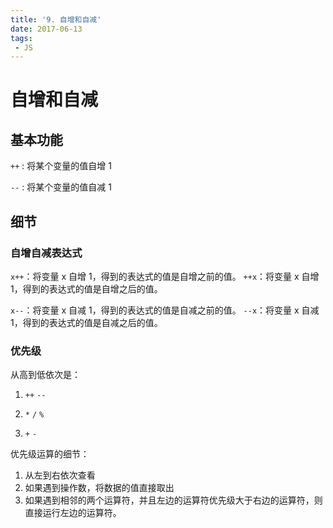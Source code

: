 ```yaml
---
title: '9. 自增和自减'
date: 2017-06-13
tags:
 - JS
---
```


# 自增和自减

## 基本功能

`++` : 将某个变量的值自增 1

`--` : 将某个变量的值自减 1

## 细节

### 自增自减表达式

`x++`：将变量 x 自增 1，得到的表达式的值是自增之前的值。
`++x`：将变量 x 自增 1，得到的表达式的值是自增之后的值。

`x--`：将变量 x 自减 1，得到的表达式的值是自减之前的值。
`--x`：将变量 x 自减 1，得到的表达式的值是自减之后的值。

### 优先级

从高到低依次是：

1. `++` `--`

2. `*` `/` `%`

3. `+` `-`

优先级运算的细节：

1. 从左到右依次查看
2. 如果遇到操作数，将数据的值直接取出
3. 如果遇到相邻的两个运算符，并且左边的运算符优先级大于右边的运算符，则直接运行左边的运算符。
